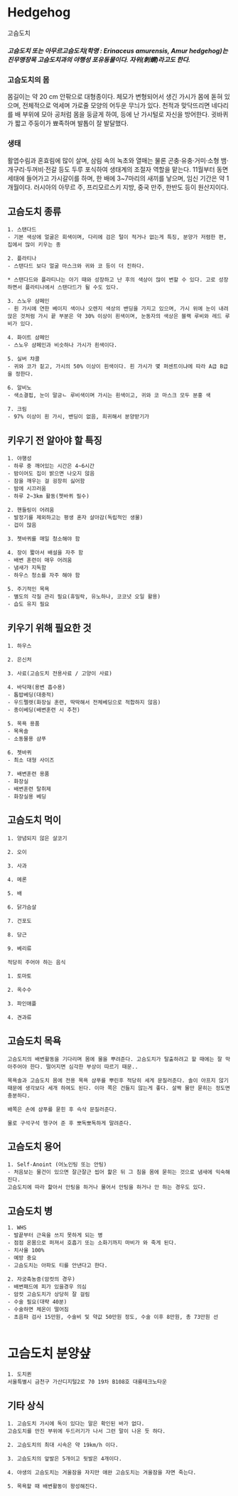 # Hedgehog
고슴도치

##### 고슴도치 또는 아무르고슴도치(학명 : Erinaceus amurensis, Amur hedgehog)는 진무맹장목 고슴도치과의 야행성 포유동물이다. 자위(刺蝟)라고도 한다.

### 고슴도치의 몸
몸길이는 약 20 cm 안팎으로 대형종이다. 체모가 변형되어서 생긴 가시가 몸에 돋혀 있으며, 전체적으로 억세며 가로줄 모양의 어두운 무늬가 있다. 천적과 맞닥뜨리면 네다리를 배 부위에 모아 공처럼 몸을 둥글게 하여, 등에 난 가시털로 자신을 방어한다. 귓바퀴가 짧고 주둥이가 뾰족하며 발톱이 잘 발달했다.

### 생태
활엽수림과 혼효림에 많이 살며, 삼림 속의 녹초와 열매는 물론 곤충·유충·거미·소형 뱀·개구리·두꺼비·전갈 등도 두루 포식하여 생태계의 조절자 역할을 맡는다. 11월부터 동면 세태에 들어가고 가시갈이를 하며, 한 배에 3~7마리의 새끼를 낳으며, 임신 기간은 약 1개월이다. 러시아의 아무르 주, 프리모르스키 지방, 중국 만주, 한반도 등이 원산지이다.

## 고슴도치 종류
```
1. 스탠다드
- 기본 색상에 얼굴은 회색이며, 다리에 검은 털이 적거나 없는게 특징, 분양가 저렴한 편, 집에서 많이 키우는 종

2. 플라티나
- 스탠다드 보다 얼굴 마스크와 귀와 코 등이 더 진하다.

* 스탠다드와 플라티나는 아기 때와 성장하고 난 후의 색상이 많이 변할 수 있다. 고로 성장하면서 플라티나에서 스탠다드가 될 수도 있다.

3. 스노우 샴페인
- 흰 가시에 연한 베이지 색이나 오렌지 색상의 밴딩을 가지고 있으며, 가시 위에 눈이 내려 앉은 것처럼 가시 끝 부분은 약 30% 이상이 흰색이며, 눈동자의 색상은 블랙 루비와 레드 루비가 있다.

4. 화이트 샴페인
- 스노우 샴페인과 비슷하나 가시가 흰색이다.

5. 실버 챠콜
- 귀와 코가 짙고, 가시의 50% 이상이 흰색이다. 흰 가시가 몇 퍼센트이냐에 따라 A급 B급을 정한다.

6. 알비노
- 색소결핍, 눈이 말긍ㄴ 루비색이며 가시는 흰색이고, 귀와 코 마스크 모두 분홍 색

7. 크림
- 97% 이상이 흰 가시, 밴딩이 없음, 희귀해서 분양받기가 

```

## 키우기 전 알아야 할 특징
```
1. 야행성
- 하루 중 깨어있는 시간은 4~6시간 
- 밤이어도 집이 밝으면 나오지 않음
- 잠을 깨우는 걸 굉장히 싫어함
- 밤에 시끄러움
- 하루 2~3km 활동(쳇바퀴 필수)

2. 핸들링이 어려움
- 발정기를 제외하고는 평생 혼자 살아감(독립적인 생물)
- 겁이 많음

3. 쳇바퀴를 매일 청소해야 함

4. 장이 짧아서 배설을 자주 함
- 배변 훈련이 매우 어려움
- 냄새가 지독함
- 하우스 청소를 자주 해야 함

5. 주기적인 목욕
- 별도의 각질 관리 필요(휴밀락, 유노하나, 코코넛 오일 활용)
- 습도 유지 필요

```

## 키우기 위해 필요한 것
```
1. 하우스

2. 은신처

3. 사료(고슴도치 전용사료 / 고양이 사료)

4. 바닥재(용변 흡수용)
- 톱밥베딩(대중적)
- 우드펠렛(화장실 훈련, 딱딱해서 전체베딩으로 적합하지 않음)
- 종이베딩(배변훈련 시 추천)

5. 목욕 용품
- 목욕솔
- 소동물용 샴푸

6. 쳇바퀴
- 최소 대형 사이즈

7. 배변훈련 용품
- 화장실
- 배변훈련 탈취제
- 화장실용 베딩

```

## 고슴도치 먹이
```
1. 양념되지 않은 살코기

2. 오이

3. 사과

4. 메론

5. 배

6. 닭가슴살

7. 건포도

8. 당근

9. 베리류

적당히 주어야 하는 음식

1. 토마토

2. 옥수수

3. 파인애플

4. 견과류

```

## 고슴도치 목욕
```
고슴도치의 배변활동을 기다리며 몸에 물을 뿌려준다. 고슴도치가 탈출하려고 할 때에는 잘 막아주어야 한다. 떨어지면 심각한 부상이 따르기 때문..

목욕솔과 고슴도치 몸에 전용 목욕 샴푸를 뿌린후 적당히 세게 문질러준다. 솔이 아프지 않기 때문에 생각보다 세개 하여도 된다. 이마 쪽은 건들지 않는게 좋다. 살짝 물만 묻히는 정도면 충분하다.

배쪽은 손에 샴푸를 묻힌 후 슥삭 문질러준다. 

물로 구석구석 헹구어 준 후 뽀독뽀독하게 말려준다.
```

## 고슴도치 용어
```
1. Self-Anoint (어노인팅 또는 안팅)
- 처음보는 물건이 있으면 잘근잘근 씹어 핥은 뒤 그 침을 몸에 묻히는 것으로 냄새에 익숙해진다.
고슴도치에 따라 핥아서 안팅을 하거나 물어서 안팅을 하거나 안 하는 경우도 있다.

```

## 고슴도치 병
```
1. WHS
- 발끝부터 근육을 쓰지 못하게 되는 병
- 점점 온몸으로 퍼져서 호흡기 또는 소화기까지 마비가 와 죽게 된다.
- 치사율 100%
- 예방 중요
- 고슴도치는 아파도 티를 안낸다고 한다.

2. 자궁축농증(암컷의 경우)
- 배변패드에 피가 있을경우 의심
- 암컷 고슴도치가 상당히 잘 걸림
- 수술 필요(대략 40분)
- 수술하면 체온이 떨어짐
- 초음파 검사 15만원, 수술비 및 약값 50만원 정도, 수술 이후 8만원, 총 73만원 선


```

# 고슴도치 분양샾
```
1. 도치퀸
서울특별시 금천구 가산디지털2로 70 19차 B108호 대륭테크노타운

```

## 기타 상식
```
1. 고슴도치 가시에 독이 있다는 말은 확인된 바가 없다.
고슴도치를 만진 부위에 두드러기가 나서 그런 말이 나온 듯 하다.

2. 고슴도치의 최대 시속은 약 19km/h 이다.

3. 고슴도치의 앞발은 5개이고 뒷발은 4개이다.

4. 야생의 고슴도치는 겨울잠을 자지만 애완 고슴도치는 겨울잠을 자면 죽는다.

5. 목욕할 때 배변활동이 왕성해진다.
```
